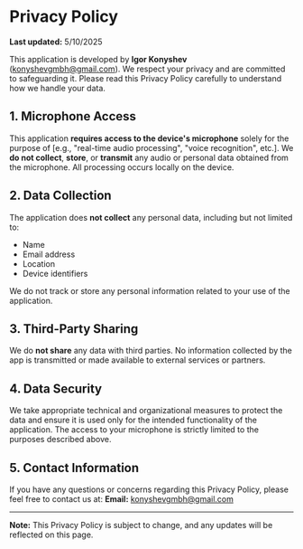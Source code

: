 # Privacy Policy

**Last updated:** 5/10/2025

This application is developed by **Igor Konyshev** (konyshevgmbh@gmail.com). We respect your privacy and are committed to safeguarding it. Please read this Privacy Policy carefully to understand how we handle your data.

## 1. Microphone Access

This application **requires access to the device's microphone** solely for the purpose of [e.g., "real-time audio processing", "voice recognition", etc.].
We **do not collect**, **store**, or **transmit** any audio or personal data obtained from the microphone. All processing occurs locally on the device.

## 2. Data Collection

The application does **not collect** any personal data, including but not limited to:
- Name
- Email address
- Location
- Device identifiers

We do not track or store any personal information related to your use of the application.

## 3. Third-Party Sharing

We do **not share** any data with third parties. No information collected by the app is transmitted or made available to external services or partners.

## 4. Data Security

We take appropriate technical and organizational measures to protect the data and ensure it is used only for the intended functionality of the application. The access to your microphone is strictly limited to the purposes described above.

## 5. Contact Information

If you have any questions or concerns regarding this Privacy Policy, please feel free to contact us at:
**Email:** konyshevgmbh@gmail.com

---

**Note:** This Privacy Policy is subject to change, and any updates will be reflected on this page.

